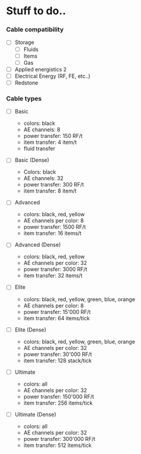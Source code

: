 # Stuff to do..

### Cable compatibility

* [ ] Storage
  - [ ] Fluids
  - [ ] Items
  - [ ] Gas
* [ ] Applied energistics 2
* [ ] Electrical Energy (RF, FE, etc..)
* [ ] Redstone

### Cable types

* [ ] Basic
    - colors: black
    - AE channels: 8
    - power transfer: 150 RF/t
    - item transfer: 4 item/t
    - fluid transfer

* [ ] Basic (Dense)
    - Colors: black
    - AE channels: 32
    - power transfer: 300 RF/t
    - item transfer: 8 item/t

* [ ] Advanced
    - colors: black, red, yellow
    - AE channels per color: 8
    - power transfer: 1500 RF/t
    - item transfer: 16 items/t

* [ ] Advanced (Dense)
    - colors: black, red, yellow
    - AE channels per color: 32
    - power transfer: 3000 RF/t
    - item transfer: 32 items/t

* [ ] Elite
    - colors: black, red, yellow, green, blue, orange
    - AE channels per color: 8
    - power transfer: 15'000 RF/t
    - item transfer: 64 items/tick

* [ ] Elite (Dense)
    - colors: black, red, yellow, green, blue, orange
    - AE channels per color: 32
    - power transfer: 30'000 RF/t
    - item transfer: 128 stack/tick

* [ ] Ultimate
    - colors: all
    - AE channels per color: 32
    - power transfer: 150'000 RF/t
    - item transfer: 256 items/tick

* [ ] Ultimate (Dense)
    - colors: all
    - AE channels per color: 32
    - power transfer: 300'000 RF/t
    - item transfer: 512 items/tick